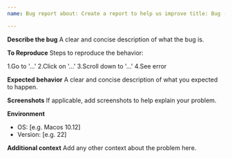 ```yaml
---
name: Bug report about: Create a report to help us improve title: Bug - title labels: bug assignees: 'Potato1682'

---
```


**Describe the bug** A clear and concise description of what the bug is.

**To Reproduce** Steps to reproduce the behavior:

1.Go to '...' 2.Click on '...' 3.Scroll down to '...' 4.See error

**Expected behavior** A clear and concise description of what you expected to happen.

**Screenshots** If applicable, add screenshots to help explain your problem.

**Environment**

- OS: \[e.g. Macos 10.12\]
- Version: \[e.g. 22\]

**Additional context** Add any other context about the problem here.
